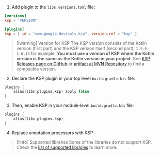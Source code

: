 1. Add plugin to the `libs.versions.toml` file:
```toml
[versions]
ksp = "VERSION"

[plugins]
ksp = { id = "com.google.devtools.ksp", version.ref = "ksp" }
```
>[!warning] Version for KSP
>The KSP version consists of the Kotlin version (first part) and the KSP version itself (second part), `1.9.0-1.0.13` for example. **You must use a version of KSP where the Kotlin version is the same as the Kotlin version in your project**. See [KSP Releases page on GitHub](https://github.com/google/ksp/releases) or [artifact at MVN Repository](https://mvnrepository.com/artifact/com.google.devtools.ksp/symbol-processing-api?repo=central) to find a compatible version. 

2.  Declare the KSP plugin in your top level `build.gradle.kts` file:
```kotlin
plugins {
	alias(libs.plugins.ksp) apply false
}
```
3. Then, enable KSP in your module-level `build.gradle.kts` file:
```kotlin
plugins {
	alias(libs.plugins.ksp)
}
```
4. Replace annotation processors with KSP
>[!info] Supported libraries
>Some of the libraries do not support KSP. Check the [list of supported libraries](https://kotlinlang.org/docs/ksp-overview.html#supported-libraries) to learn more.